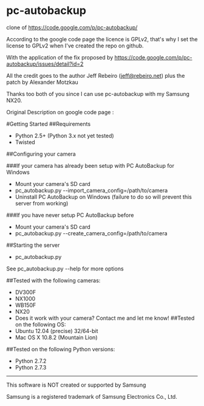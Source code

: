 pc-autobackup
=============

clone of https://code.google.com/p/pc-autobackup/


According to the google code page the licence is GPLv2, that's why I set the license to GPLv2 when 
I've created the repo on github.

With the application of the fix proposed by https://code.google.com/p/pc-autobackup/issues/detail?id=2


All the credit goes to the author Jeff Rebeiro (jeff@rebeiro.net) 
plus the patch by Alexander Motzkau

Thanks too both of you since I can use pc-autobackup with my Samsung NX20.


Original Description on google code page :

#Getting Started
##Requirements
- Python 2.5+ (Python 3.x not yet tested)
- Twisted

##Configuring your camera

###If your camera has already been setup with PC AutoBackup for Windows
- Mount your camera's SD card
- pc_autobackup.py --import_camera_config=/path/to/camera
- Uninstall PC AutoBackup on Windows (failure to do so will prevent this server from working)

###If you have never setup PC AutoBackup before
- Mount your camera's SD card
- pc_autobackup.py --create_camera_config=/path/to/camera

##Starting the server
- pc_autobackup.py

See pc_autobackup.py --help for more options

##Tested with the following cameras:
- DV300F
- NX1000
- WB150F
- NX20
- Does it work with your camera? Contact me and let me know!
##Tested on the following OS:
- Ubuntu 12.04 (precise) 32/64-bit
- Mac OS X 10.8.2 (Mountain Lion)

##Tested on the following Python versions:
- Python 2.7.2
- Python 2.7.3

- - -

This software is NOT created or supported by Samsung

Samsung is a registered trademark of Samsung Electronics Co., Ltd.


